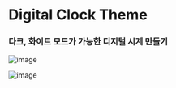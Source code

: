 <h1>Digital Clock Theme</h1>

<h3>다크, 화이트 모드가 가능한 디지털 시계 만들기</h3>

![image](https://github.com/leeyongha2006/Javascript-project/assets/126844590/e73bb494-cc19-4b84-8c2e-4ae6e7aa44b4)

![image](https://github.com/leeyongha2006/Javascript-project/assets/126844590/b8968306-d52b-4a9d-8e92-9c4ff77984c8)




